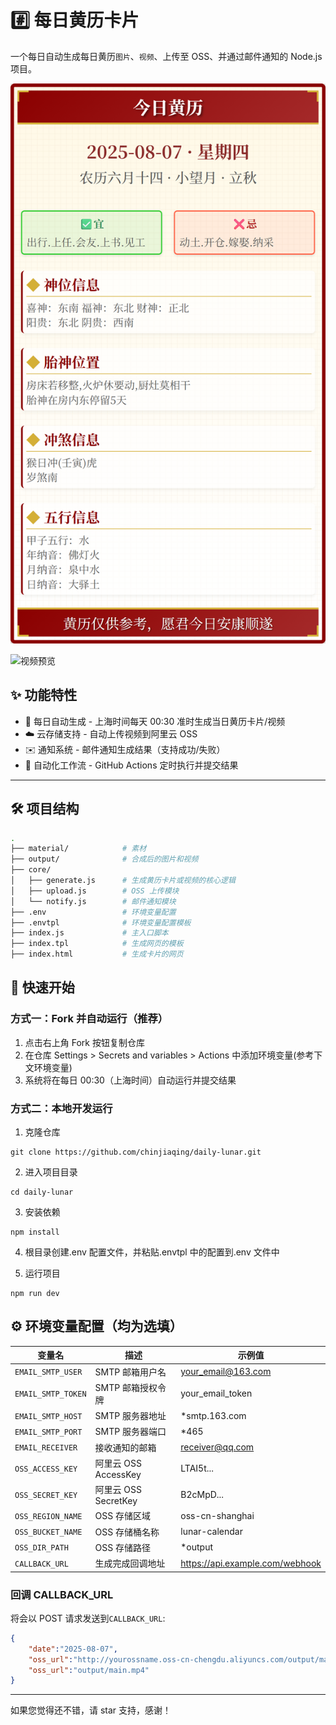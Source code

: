 # #️⃣ 每日黄历卡片

一个每日自动生成每日黄历`图片`、`视频`、上传至 OSS、并通过邮件通知的 Node.js 项目。

![卡片预览](output/main.png)

![视频预览](output/main.gif)


## ✨ 功能特性

- 📅 每日自动生成 - 上海时间每天 00:30 准时生成当日黄历卡片/视频
- ☁️ 云存储支持 - 自动上传视频到阿里云 OSS
- ✉️ 通知系统 - 邮件通知生成结果（支持成功/失败）
- 🔄 自动化工作流 - GitHub Actions 定时执行并提交结果

---

## 🛠️ 项目结构

```bash
.
├── material/            # 素材
├── output/              # 合成后的图片和视频
├── core/
│   ├── generate.js      # 生成黄历卡片或视频的核心逻辑
│   ├── upload.js        # OSS 上传模块
│   └── notify.js        # 邮件通知模块
├── .env                 # 环境变量配置
├── .envtpl              # 环境变量配置模板
├── index.js             # 主入口脚本
├── index.tpl            # 生成网页的模板
├── index.html           # 生成卡片的网页
```

## 🚀 快速开始

### 方式一：Fork 并自动运行（推荐）

1. 点击右上角 Fork 按钮复制仓库
2. 在仓库 Settings > Secrets and variables > Actions 中添加环境变量(参考下文环境变量)
3. 系统将在每日 00:30（上海时间）自动运行并提交结果

### 方式二：本地开发运行

1. 克隆仓库

```
git clone https://github.com/chinjiaqing/daily-lunar.git
```

2. 进入项目目录

```
cd daily-lunar
```

3. 安装依赖

```
npm install
```

4. 根目录创建.env 配置文件，并粘贴.envtpl 中的配置到.env 文件中

5. 运行项目

```
npm run dev
```

## ⚙️ 环境变量配置（均为选填）

| 变量名             | 描述                 | 示例值                          |
| ------------------ | -------------------- | ------------------------------- |
| `EMAIL_SMTP_USER`  | SMTP 邮箱用户名      | your_email@163.com              |
| `EMAIL_SMTP_TOKEN` | SMTP 邮箱授权令牌    | your_email_token                |
| `EMAIL_SMTP_HOST`  | SMTP 服务器地址      | \*smtp.163.com                  |
| `EMAIL_SMTP_PORT`  | SMTP 服务器端口      | \*465                           |
| `EMAIL_RECEIVER`   | 接收通知的邮箱       | receiver@qq.com                 |
| `OSS_ACCESS_KEY`   | 阿里云 OSS AccessKey | LTAI5t...                       |
| `OSS_SECRET_KEY`   | 阿里云 OSS SecretKey | B2cMpD...                       |
| `OSS_REGION_NAME`  | OSS 存储区域         | oss-cn-shanghai                 |
| `OSS_BUCKET_NAME`  | OSS 存储桶名称       | lunar-calendar                  |
| `OSS_DIR_PATH`     | OSS 存储路径         | \*output                        |
| `CALLBACK_URL`     | 生成完成回调地址     | https://api.example.com/webhook |

### 回调 CALLBACK_URL

将会以 POST 请求发送到`CALLBACK_URL`:

```json
{
    "date":"2025-08-07",
    "oss_url":"http://yourossname.oss-cn-chengdu.aliyuncs.com/output/main.mp4",
    "oss_url":"output/main.mp4"
}
```

---

如果您觉得还不错，请 star 支持，感谢！
